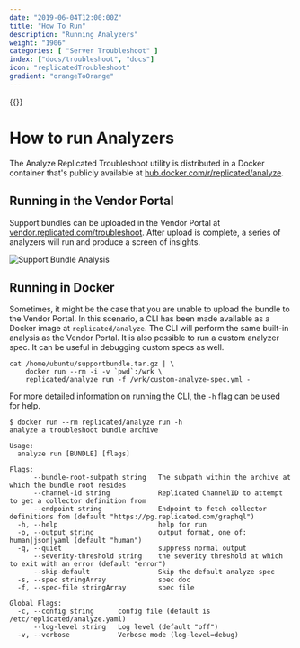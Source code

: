 ```yaml
---
date: "2019-06-04T12:00:00Z"
title: "How To Run"
description: "Running Analyzers"
weight: "1906"
categories: [ "Server Troubleshoot" ]
index: ["docs/troubleshoot", "docs"]
icon: "replicatedTroubleshoot"
gradient: "orangeToOrange"
---
```


{{<legacynotice>}}

# How to run Analyzers

The Analyze Replicated Troubleshoot utility is distributed in a Docker container that's publicly available at [hub.docker.com/r/replicated/analyze](https://hub.docker.com/r/replicated/analyze).

## Running in the Vendor Portal

Support bundles can be uploaded in the Vendor Portal at [vendor.replicated.com/troubleshoot](https://vendor.replicated.com/troubleshoot). After upload is complete, a series of analyzers will run and produce a screen of insights.

![Support Bundle Analysis](/images/troubleshoot/analyzers.png)

## Running in Docker

Sometimes, it might be the case that you are unable to upload the bundle to the Vendor Portal. In this scenario, a CLI has been made available as a Docker image at `replicated/analyze`. The CLI will perform the same built-in analysis as the Vendor Portal. It is also possible to run a custom analyzer spec. It can be useful in debugging custom specs as well.

```shell
cat /home/ubuntu/supportbundle.tar.gz | \
    docker run --rm -i -v `pwd`:/wrk \
    replicated/analyze run -f /wrk/custom-analyze-spec.yml -
```

For more detailed information on running the CLI, the `-h` flag can be used for help.

```shell
$ docker run --rm replicated/analyze run -h
analyze a troubleshoot bundle archive

Usage:
  analyze run [BUNDLE] [flags]

Flags:
      --bundle-root-subpath string   The subpath within the archive at which the bundle root resides
      --channel-id string            Replicated ChannelID to attempt to get a collector definition from
      --endpoint string              Endpoint to fetch collector definitions fom (default "https://pg.replicated.com/graphql")
  -h, --help                         help for run
  -o, --output string                output format, one of: human|json|yaml (default "human")
  -q, --quiet                        suppress normal output
      --severity-threshold string    the severity threshold at which to exit with an error (default "error")
      --skip-default                 Skip the default analyze spec
  -s, --spec stringArray             spec doc
  -f, --spec-file stringArray        spec file

Global Flags:
  -c, --config string      config file (default is /etc/replicated/analyze.yaml)
      --log-level string   Log level (default "off")
  -v, --verbose            Verbose mode (log-level=debug)
```
